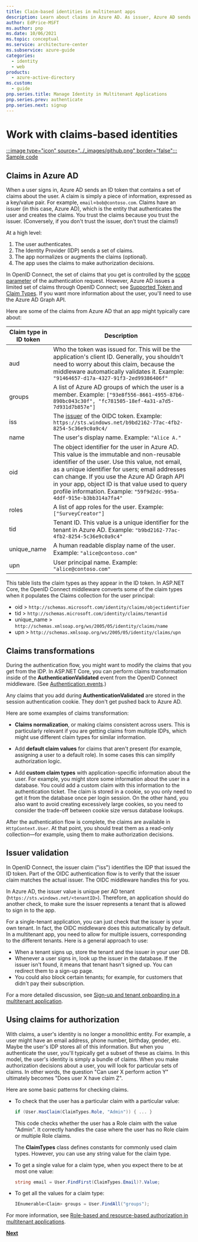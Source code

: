 ```yaml
---
title: Claim-based identities in multitenant apps
description: Learn about claims in Azure AD. As issuer, Azure AD sends a set of claims about the user that can be trusted, because the issuer can be trusted.
author: EdPrice-MSFT
ms.author: pnp
ms.date: 10/06/2021
ms.topic: conceptual
ms.service: architecture-center
ms.subservice: azure-guide
categories:
  - identity
  - web
products:
  - azure-active-directory
ms.custom:
  - guide
pnp.series.title: Manage Identity in Multitenant Applications
pnp.series.prev: authenticate
pnp.series.next: signup
---
```


# Work with claims-based identities

[:::image type="icon" source="../_images/github.png" border="false"::: Sample code][sample application]

## Claims in Azure AD

When a user signs in, Azure AD sends an ID token that contains a set of claims about the user. A claim is simply a piece of information, expressed as a key/value pair. For example, `email`=`bob@contoso.com`.  Claims have an issuer (in this case, Azure AD), which is the entity that authenticates the user and creates the claims. You trust the claims because you trust the issuer. (Conversely, if you don't trust the issuer, don't trust the claims!)

At a high level:

1. The user authenticates.
2. The Identity Provider (IDP) sends a set of claims.
3. The app normalizes or augments the claims (optional).
4. The app uses the claims to make authorization decisions.

In OpenID Connect, the set of claims that you get is controlled by the [scope parameter] of the authentication request. However, Azure AD issues a limited set of claims through OpenID Connect; see [Supported Token and Claim Types]. If you want more information about the user, you'll need to use the Azure AD Graph API.

Here are some of the claims from Azure AD that an app might typically care about:

| Claim type in ID token | Description |
| --- | --- |
| aud |Who the token was issued for. This will be the application's client ID. Generally, you shouldn't need to worry about this claim, because the middleware automatically validates it. Example:  `"91464657-d17a-4327-91f3-2ed99386406f"` |
| groups |A list of Azure AD groups of which the user is a member. Example: `["93e8f556-8661-4955-87b6-890bc043c30f", "fc781505-18ef-4a31-a7d5-7d931d7b857e"]` |
| iss |The [issuer] of the OIDC token. Example: `https://sts.windows.net/b9bd2162-77ac-4fb2-8254-5c36e9c0a9c4/` |
| name |The user's display name. Example: `"Alice A."` |
| oid |The object identifier for the user in Azure AD. This value is the immutable and non-reusable identifier of the user. Use this value, not email, as a unique identifier for users; email addresses can change. If you use the Azure AD Graph API in your app, object ID is that value used to query profile information. Example: `"59f9d2dc-995a-4ddf-915e-b3bb314a7fa4"` |
| roles |A list of app roles for the user.    Example: `["SurveyCreator"]` |
| tid |Tenant ID. This value is a unique identifier for the tenant in Azure AD. Example: `"b9bd2162-77ac-4fb2-8254-5c36e9c0a9c4"` |
| unique_name |A human readable display name of the user. Example: `"alice@contoso.com"` |
| upn |User principal name. Example: `"alice@contoso.com"` |

This table lists the claim types as they appear in the ID token. In ASP.NET Core, the OpenID Connect middleware converts some of the claim types when it populates the Claims collection for the user principal:

* oid > `http://schemas.microsoft.com/identity/claims/objectidentifier`
* tid > `http://schemas.microsoft.com/identity/claims/tenantid`
* unique_name > `http://schemas.xmlsoap.org/ws/2005/05/identity/claims/name`
* upn > `http://schemas.xmlsoap.org/ws/2005/05/identity/claims/upn`

## Claims transformations

During the authentication flow, you might want to modify the claims that you get from the IDP. In ASP.NET Core, you can perform claims transformation inside of the **AuthenticationValidated** event from the OpenID Connect middleware. (See [Authentication events].)

Any claims that you add during **AuthenticationValidated** are stored in the session authentication cookie. They don't get pushed back to Azure AD.

Here are some examples of claims transformation:

* **Claims normalization**, or making claims consistent across users. This is particularly relevant if you are getting claims from multiple IDPs, which might use different claim types for similar information.

* Add **default claim values** for claims that aren't present (for example, assigning a user to a default role). In some cases this can simplify authorization logic.
* Add **custom claim types** with application-specific information about the user. For example, you might store some information about the user in a database. You could add a custom claim with this information to the authentication ticket. The claim is stored in a cookie, so you only need to get it from the database once per login session. On the other hand, you also want to avoid creating excessively large cookies, so you need to consider the trade-off between cookie size versus database lookups.

After the authentication flow is complete, the claims are available in `HttpContext.User`. At that point, you should treat them as a read-only collection&mdash;for example, using them to make authorization decisions.

## Issuer validation

In OpenID Connect, the issuer claim ("iss") identifies the IDP that issued the ID token. Part of the OIDC authentication flow is to verify that the issuer claim matches the actual issuer. The OIDC middleware handles this for you.

In Azure AD, the issuer value is unique per AD tenant (`https://sts.windows.net/<tenantID>`). Therefore, an application should do another check, to make sure the issuer represents a tenant that is allowed to sign in to the app.

For a single-tenant application, you can just check that the issuer is your own tenant. In fact, the OIDC middleware does this automatically by default. In a multitenant app, you need to allow for multiple issuers, corresponding to the different tenants. Here is a general approach to use:

* When a tenant signs up, store the tenant and the issuer in your user DB.
* Whenever a user signs in, look up the issuer in the database. If the issuer isn't found, it means that tenant hasn't signed up. You can redirect them to a sign-up page.
* You could also block certain tenants; for example, for customers that didn't pay their subscription.

For a more detailed discussion, see [Sign-up and tenant onboarding in a multitenant application][signup].

## Using claims for authorization

With claims, a user's identity is no longer a monolithic entity. For example, a user might have an email address, phone number, birthday, gender, etc. Maybe the user's IDP stores all of this information. But when you authenticate the user, you'll typically get a subset of these as claims. In this model, the user's identity is simply a bundle of claims. When you make authorization decisions about a user, you will look for particular sets of claims. In other words, the question "Can user X perform action Y" ultimately becomes "Does user X have claim Z".

Here are some basic patterns for checking claims.

* To check that the user has a particular claim with a particular value:

   ```csharp
   if (User.HasClaim(ClaimTypes.Role, "Admin")) { ... }
   ```

   This code checks whether the user has a Role claim with the value "Admin". It correctly handles the case where the user has no Role claim or multiple Role claims.

   The **ClaimTypes** class defines constants for commonly used claim types. However, you can use any string value for the claim type.
* To get a single value for a claim type, when you expect there to be at most one value:

  ```csharp
  string email = User.FindFirst(ClaimTypes.Email)?.Value;
  ```

* To get all the values for a claim type:

  ```csharp
  IEnumerable<Claim> groups = User.FindAll("groups");
  ```

For more information, see [Role-based and resource-based authorization in multitenant applications][authorization].

[**Next**][signup]

<!-- links -->

[scope parameter]: https://nat.sakimura.org/2012/01/26/scopes-and-claims-in-openid-connect
[Supported Token and Claim Types]: /azure/active-directory/active-directory-token-and-claims
[issuer]: https://openid.net/specs/openid-connect-core-1_0.html#IDToken
[Authentication events]: ./authenticate.yml#authentication-events
[signup]: ./signup.md
[Claims-Based Authorization]: /aspnet/core/security/authorization/claims
[sample application]: https://github.com/mspnp/multitenant-saas-guidance
[authorization]: ./authorize.md
